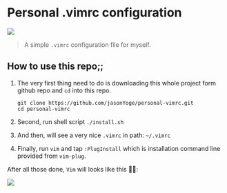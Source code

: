 # Personal .vimrc configuration

<a href="https://github.com/vim/vim"><img src="https://img.shields.io/badge/vim->%3Dv8.0-green"></a>

> A simple `.vimrc` configuration file for myself.

## How to use this repo;;

1. The very first thing need to do is downloading this whole project form github repo and `cd` into this repo.

   ``` shell
   git clone https://github.com/jasonYoge/personal-vimrc.git
   cd personal-vimrc
   ```

2. Second, run shell script `./install.sh`
3. And then, will see a very nice `.vimrc` in path: `~/.vimrc`
4. Finally, run `vim` and tap `:PlugInstall` which is installation command line provided from `vim-plug`.

After all those done, `Vim` will looks like this 🎉🎉:

![](/Users/wenjie.yang/Test/personal-vimrc/images/image-20200728214327246.png)